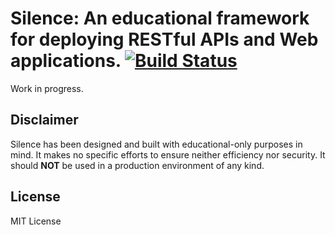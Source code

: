 # Silence: An educational framework for deploying RESTful APIs and Web applications. [![Build Status](https://travis-ci.org/agu-borrego/Silence.svg?branch=master)](https://travis-ci.org/agu-borrego/Silence)

Work in progress.

## Disclaimer
Silence has been designed and built with educational-only purposes in mind. It makes no specific efforts to ensure neither efficiency nor security. It should **NOT** be used in a production environment of any kind.

## License
MIT License
